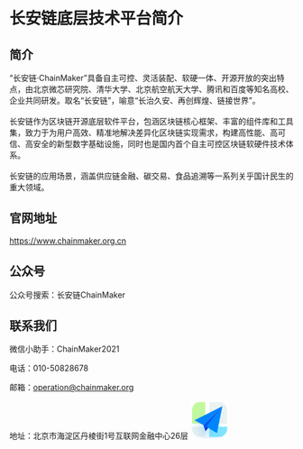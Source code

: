 # 长安链底层技术平台简介

## 简介

“长安链·ChainMaker”具备自主可控、灵活装配、软硬一体、开源开放的突出特点，由北京微芯研究院、清华大学、北京航空航天大学、腾讯和百度等知名高校、企业共同研发。取名“长安链”，喻意“长治久安、再创辉煌、链接世界”。
<br/><br/>长安链作为区块链开源底层软件平台，包涵区块链核心框架、丰富的组件库和工具集，致力于为用户高效、精准地解决差异化区块链实现需求，构建高性能、高可信、高安全的新型数字基础设施，同时也是国内首个自主可控区块链软硬件技术体系。
<br/><br/>长安链的应用场景，涵盖供应链金融、碳交易、食品追溯等一系列关乎国计民生的重大领域。

## 官网地址
<a href="https://www.chainmaker.org.cn" target="_blank">https://www.chainmaker.org.cn</a>

## 公众号
公众号搜索：长安链ChainMaker


## 联系我们

微信小助手：ChainMaker2021

电话：010-50828678

邮箱：operation@chainmaker.org

地址：北京市海淀区丹棱街1号互联网金融中心26层  <a href="https://ditu.amap.com/place/B000ABBXH8" target="_target">![](../images/gaode-icon.png)</a>

